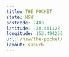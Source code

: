 ```yaml
---
title: THE POCKET
state: NSW
postcode: 2483
latitude: -28.461128
longitude: 153.494236
url: /nsw/the-pocket/
layout: suburb
---
```

